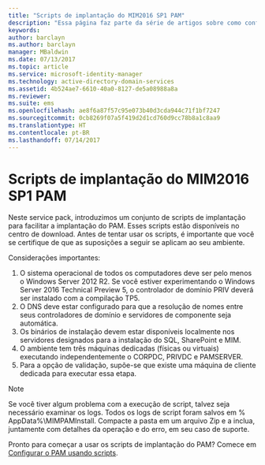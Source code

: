 ```yaml
---
title: "Scripts de implantação do MIM2016 SP1 PAM"
description: "Essa página faz parte da série de artigos sobre como configurar o Privileged Identity Manager usando scripts. Ela inclui uma lista das pressuposições sobre o ambiente."
keywords: 
author: barclayn
ms.author: barclayn
manager: MBaldwin
ms.date: 07/13/2017
ms.topic: article
ms.service: microsoft-identity-manager
ms.technology: active-directory-domain-services
ms.assetid: 4b524ae7-6610-40a0-8127-de5a08988a8a
ms.reviewer: 
ms.suite: ems
ms.openlocfilehash: ae8f6a87f57c95e073b40d3cda944c71f1bf7247
ms.sourcegitcommit: 0cb8269f07a5f419d2d1cd760d9cc78b8a1c8aa9
ms.translationtype: HT
ms.contentlocale: pt-BR
ms.lasthandoff: 07/14/2017
---
```

# <a name="mim2016-sp1-pam-deployment-scripts"></a>Scripts de implantação do MIM2016 SP1 PAM

Neste service pack, introduzimos um conjunto de scripts de implantação para facilitar a implantação do PAM. Esses scripts estão disponíveis no centro de download. Antes de tentar usar os scripts, é importante que você se certifique de que as suposições a seguir se aplicam ao seu ambiente.

Considerações importantes:
1. O sistema operacional de todos os computadores deve ser pelo menos o Windows Server 2012 R2. Se você estiver experimentando o Windows Server 2016 Technical Preview 5, o controlador de domínio PRIV deverá ser instalado com a compilação TP5.
2. O DNS deve estar configurado para que a resolução de nomes entre seus controladores de domínio e servidores de componente seja automática.
3. Os binários de instalação devem estar disponíveis localmente nos servidores designados para a instalação do SQL, SharePoint e MIM.
4. O ambiente tem três máquinas dedicadas (físicas ou virtuais) executando independentemente o CORPDC, PRIVDC e PAMSERVER.
5. Para a opção de validação, supõe-se que existe uma máquina de cliente dedicada para executar essa etapa.

>[!NOTE]
>Se você tiver algum problema com a execução de script, talvez seja necessário examinar os logs. Todos os logs de script foram salvos em % AppData%\MIMPAMInstall. Compacte a pasta em um arquivo Zip e a inclua, juntamente com detalhes da operação e do erro, em seu caso de suporte.

Pronto para começar a usar os scripts de implantação do PAM? Comece em [Configurar o PAM usando scripts](./pam/sp1-pam-configure-using-scripts.md).
